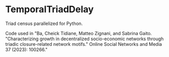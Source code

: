 # TemporalTriadDelay

Triad census parallelized for Python. 

Code used in "Ba, Cheick Tidiane, Matteo Zignani, and Sabrina Gaito. "Characterizing growth in decentralized socio-economic networks through triadic closure-related network motifs." Online Social Networks and Media 37 (2023): 100266."